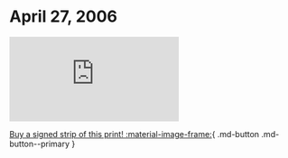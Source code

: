 # April 27, 2006

![](https://www.achewood.com/comic.php?date=04272006)

[Buy a signed strip of this print! :material-image-frame:](https://achewood-holiday-pop-up.myshopify.com/products/strip#04272006){ .md-button .md-button--primary }
